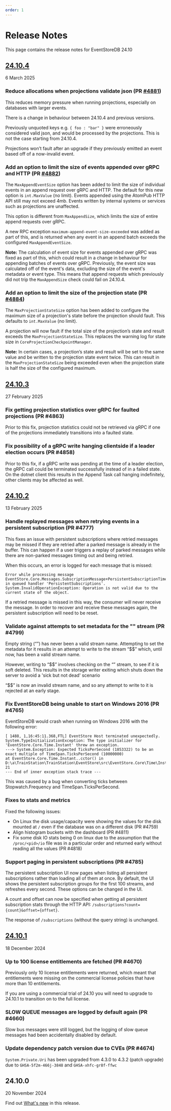 ```yaml
---
order: 1
---
```


# Release Notes

This page contains the release notes for EventStoreDB 24.10

## [24.10.4](https://github.com/EventStore/EventStore/releases/tag/v24.10.4)

6 March 2025

### Reduce allocations when projections validate json (PR [#4881](https://github.com/EventStore/EventStore/pull/4881))

This reduces memory pressure when running projections, especially on databases with larger events.

There is a change in behaviour between 24.10.4 and previous versions.

Previously unquoted keys e.g. `{ foo : "bar" }` were erroneously considered valid json, and would be processed by the projections. This is not the case starting from 24.10.4.

Projections won’t fault after an upgrade if they previously emitted an event based off of a now-invalid event.

### Add an option to limit the size of events appended over gRPC and HTTP (PR [#4882](https://github.com/EventStore/EventStore/pull/4882))

The `MaxAppendEventSize` option has been added to limit the size of individual events in an append request over gRPC and HTTP. The default for this new option is `int.MaxValue` (no limit). Events appended using the AtomPub HTTP API still may not exceed 4mb. Events written by internal systems or services such as projections are unaffected.

This option is different from `MaxAppendSize`, which limits the size of entire append requests over gRPC.

A new RPC exception `maximum-append-event-size-exceeded` was added as part of this, and is returned when any event in an append batch exceeds the configured `MaxAppendEventSize`.

**Note:** The calculation of event size for events appended over gRPC was fixed as part of this, which could result in a change in behaviour for appending batches of events over gRPC. Previously, the event size was calculated off of the event's data, excluding the size of the event's metadata or event type. This means that append requests which previously did not trip the `MaxAppendSize` check could fail on 24.10.4.

### Add an option to limit the size of the projection state (PR [#4884](https://github.com/EventStore/EventStore/pull/4884))

The `MaxProjectionStateSize` option has been added to configure the maximum size of a projection's state before the projection should fault. This defaults to `int.MaxValue` (no limit).

A projection will now fault if the total size of the projection’s state and result exceeds the `MaxProjectionStateSize`. This replaces the warning log for state size in `CoreProjectionCheckpointManager`.

**Note:** In certain cases, a projection’s state and result will be set to the same value and be written to the projection state event twice. This can result in the `MaxProjectionStateSize` being exceeded even when the projection state is half the size of the configured maximum.

## [24.10.3](https://github.com/EventStore/EventStore/releases/tag/v24.10.3)

27 February 2025

### Fix getting projection statistics over gRPC for faulted projections (PR #4863)

Prior to this fix, projection statistics could not be retrieved via gRPC if one of the projections immediately transitions into a faulted state.

### Fix possibility of a gRPC write hanging clientside if a leader election occurs (PR #4858)

Prior to this fix, if a gRPC write was pending at the time of a leader election, the gRPC call could be terminated successfully instead of in a failed state. On the dotnet client this results in the Append Task call hanging indefinitely, other clients may be affected as well.

## [24.10.2](https://github.com/EventStore/EventStore/releases/tag/v24.10.2)

13 February 2025

### Handle replayed messages when retrying events in a persistent subscription (PR #4777)

This fixes an issue with persistent subscriptions where retried messages may be missed if they are retried after a parked message is already in the buffer. This can happen if a user triggers a replay of parked messages while there are non-parked messages timing out and being retried.

When this occurs, an error is logged for each message that is missed:

```
Error while processing message EventStore.Core.Messages.SubscriptionMessage+PersistentSubscriptionTimerTick in queued handler 'PersistentSubscriptions'.
System.InvalidOperationException: Operation is not valid due to the current state of the object.
```

If a retried message is missed in this way, the consumer will never receive the message. In order to recover and receive these messages again, the persistent subscription will need to be reset.

### Validate against attempts to set metadata for the "" stream (PR #4799)

Empty string (“”) has never been a valid stream name. Attempting to set the metadata for it results in an attempt to write to the stream “$$” which, until now, has been a valid stream name.

However, writing to “$$” involves checking on the “” stream, to see if it is soft deleted. This results in the storage writer exiting which shuts down the server to avoid a 'sick but not dead' scenario

“$$” is now an invalid stream name, and so any attempt to write to it is rejected at an early stage.

### Fix EventStoreDB being unable to start on Windows 2016 (PR #4765)

EventStoreDB would crash when running on Windows 2016 with the following error:

```
[ 1488, 1,16:45:11.368,FTL] EventStore Host terminated unexpectedly.
System.TypeInitializationException: The type initializer for 'EventStore.Core.Time.Instant' threw an exception.
---> System.Exception: Expected TicksPerSecond (1853322) to be an exact multiple of TimeSpan.TicksPerSecond (10000000)
at EventStore.Core.Time.Instant..cctor() in D:\a\TrainStation\TrainStation\EventStore\src\EventStore.Core\Time\Instant.cs:line 21
--- End of inner exception stack trace ---
```

This was caused by a bug when converting ticks between Stopwatch.Frequency and TimeSpan.TicksPerSecond.

### Fixes to stats and metrics

Fixed the following issues:

- On Linux the disk usage/capacity were showing the values for the disk mounted at `/` even if the database was on a different disk (PR #4759)
- Align histogram buckets with the dashboard (PR #4811)
- Fix some disk IO stats being 0 on linux due to the assumption that the `/proc/<pid>/io` file was in a particular order and returned early without reading all the values (PR #4818)

### Support paging in persistent subscriptions (PR #4785)

The persistent subscription UI now pages when listing all persistent subscriptions rather than loading all of them at once. By default, the UI shows the persistent subscription groups for the first 100 streams, and refreshes every second. These options can be changed in the UI.

A count and offset can now be specified when getting all persistent subscription stats through the HTTP API: `/subscriptions?count={count}&offset={offset}`.

The response of `/subscriptions` (without the query string) is unchanged.

## [24.10.1](https://github.com/EventStore/EventStore/releases/tag/v24.10.1)

18 December 2024

### Up to 100 license entitlements are fetched (PR #4670)

Previously only 10 license entitlements were returned, which meant that entitlements were missing on the commercial license policies that have more than 10 entitlements.

If you are using a commercial trial of 24.10 you will need to upgrade to 24.10.1 to transition on to the full license.

### SLOW QUEUE messages are logged by default again (PR #4660)

Slow bus messages were still logged, but the logging of slow queue messages had been accidentally disabled by default.

### Update dependency patch version due to CVEs (PR #4674)

`System.Private.Uri` has been upgraded from 4.3.0 to 4.3.2 (patch upgrade) due to `GHSA-5f2m-466j-3848` and `GHSA-xhfc-gr8f-ffwc`

## 24.10.0

20 November 2024

Find out [What's new](./whatsnew.md) in this release.
